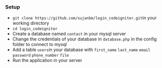 ### Setup

* `git clone https://github.com/sujanbm/login_codeigniter.git`in your working directory
* `cd login_codeigniter`
* Create a database named `contact` in your mysql server
* Change the credentials of your database in `database.php` in the config folder to connect to mysql
* Add a table `users`in your database with `first_name` `last_name` `email` `password` `phone_number` `file` 
* Run the application in your server
